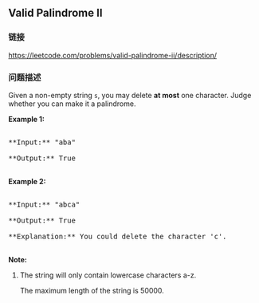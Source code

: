 ## Valid Palindrome II  
### 链接  
https://leetcode.com/problems/valid-palindrome-ii/description/  
### 问题描述

Given a non-empty string `s`, you may delete **at most** one character.  Judge whether you can make it a palindrome.


**Example 1:**<br />
<pre>
**Input:** "aba"
**Output:** True
</pre>


**Example 2:**<br />
<pre>
**Input:** "abca"
**Output:** True
**Explanation:** You could delete the character 'c'.
</pre>


**Note:**<br>
<ol>
<li>The string will only contain lowercase characters a-z.
The maximum length of the string is 50000.</li>
</ol>

